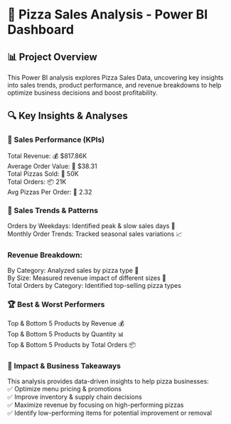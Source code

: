 # 🍕 Pizza Sales Analysis - Power BI Dashboard
## 📊 Project Overview
This Power BI analysis explores Pizza Sales Data, uncovering key insights into sales trends, product performance, and revenue breakdowns to help optimize business decisions and boost profitability.

## 🔍 Key Insights & Analyses
### 📌 Sales Performance (KPIs)
Total Revenue: 💰 $817.86K<br/>
Average Order Value: 🛒 $38.31<br/>
Total Pizzas Sold: 🍕 50K<br/>
Total Orders: 📦 21K<br/>
Avg Pizzas Per Order: 🔄 2.32<br/>
### 📆 Sales Trends & Patterns
Orders by Weekdays: Identified peak & slow sales days 📅<br/>
Monthly Order Trends: Tracked seasonal sales variations 📈<br/>
### Revenue Breakdown:
By Category: Analyzed sales by pizza type 🍕<br/>
By Size: Measured revenue impact of different sizes 📏<br/>
Total Orders by Category: Identified top-selling pizza types<br/>
### 🏆 Best & Worst Performers
Top & Bottom 5 Products by Revenue 💰<br/>
Top & Bottom 5 Products by Quantity 📊<br/>
Top & Bottom 5 Products by Total Orders 📦<br/>
### 🚀 Impact & Business Takeaways
This analysis provides data-driven insights to help pizza businesses:<br/>
✅ Optimize menu pricing & promotions<br/>
✅ Improve inventory & supply chain decisions<br/>
✅ Maximize revenue by focusing on high-performing pizzas<br/>
✅ Identify low-performing items for potential improvement or removal<br/>
